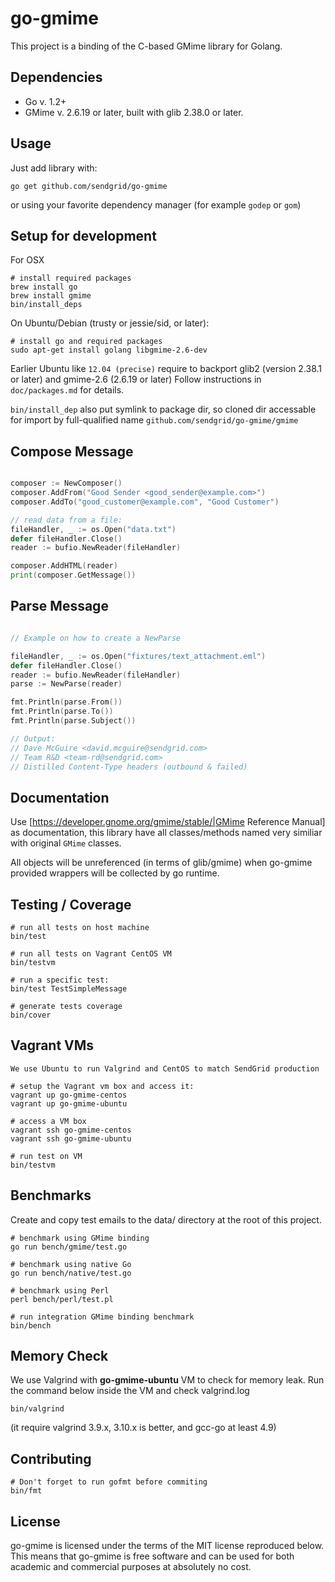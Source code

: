 go-gmime
========

This project is a binding of the C-based GMime library for Golang.

Dependencies
---

- Go v. 1.2+
- GMime v. 2.6.19 or later, built with glib 2.38.0 or later.

Usage
---

Just add library with:

    go get github.com/sendgrid/go-gmime

or using your favorite dependency manager (for example `godep` or `gom`)

Setup for development
---

For OSX

	# install required packages
	brew install go
	brew install gmime
	bin/install_deps

On Ubuntu/Debian (trusty or jessie/sid, or later):

    # install go and required packages
    sudo apt-get install golang libgmime-2.6-dev

Earlier Ubuntu like `12.04 (precise)` require to backport glib2 (version
2.38.1 or later) and gmime-2.6 (2.6.19 or later)
Follow instructions in ``doc/packages.md`` for details.

``bin/install_dep`` also put symlink to package dir, so cloned dir accessable
for import by full-qualified name ``github.com/sendgrid/go-gmime/gmime``

Compose Message
---

```go

composer := NewComposer()
composer.AddFrom("Good Sender <good_sender@example.com>")
composer.AddTo("good_customer@example.com", "Good Customer")

// read data from a file:
fileHandler, _ := os.Open("data.txt")
defer fileHandler.Close()
reader := bufio.NewReader(fileHandler)

composer.AddHTML(reader)
print(composer.GetMessage())
```

Parse Message
---

```go

// Example on how to create a NewParse

fileHandler, _ := os.Open("fixtures/text_attachment.eml")
defer fileHandler.Close()
reader := bufio.NewReader(fileHandler)
parse := NewParse(reader)

fmt.Println(parse.From())
fmt.Println(parse.To())
fmt.Println(parse.Subject())

// Output:
// Dave McGuire <david.mcguire@sendgrid.com>
// Team R&D <team-rd@sendgrid.com>
// Distilled Content-Type headers (outbound & failed)

```

Documentation
---

Use [https://developer.gnome.org/gmime/stable/|GMime Reference Manual] as
documentation, this library have all classes/methods named very similiar with
original ``GMime`` classes. 

All objects will be unreferenced (in terms of glib/gmime) when go-gmime
provided wrappers will be collected by go runtime.


Testing / Coverage
---

	# run all tests on host machine
	bin/test
	
	# run all tests on Vagrant CentOS VM
	bin/testvm
	
	# run a specific test:
	bin/test TestSimpleMessage
		
	# generate tests coverage
	bin/cover

Vagrant VMs 
---
	We use Ubuntu to run Valgrind and CentOS to match SendGrid production
	
	# setup the Vagrant vm box and access it:
	vagrant up go-gmime-centos
	vagrant up go-gmime-ubuntu
	
	# access a VM box
	vagrant ssh go-gmime-centos
	vagrant ssh go-gmime-ubuntu
	
	# run test on VM
	bin/testvm

Benchmarks
---
Create and copy test emails to the data/ directory at the root of this project. 

	# benchmark using GMime binding
	go run bench/gmime/test.go

	# benchmark using native Go
	go run bench/native/test.go
	
	# benchmark using Perl
	perl bench/perl/test.pl
	
	# run integration GMime binding benchmark
	bin/bench

Memory Check
---
We use Valgrind with **go-gmime-ubuntu** VM to check for memory leak. Run the command below inside the VM and check valgrind.log

	bin/valgrind	

(it require valgrind 3.9.x, 3.10.x is better, and gcc-go at least 4.9)

Contributing
---
	# Don't forget to run gofmt before commiting
	bin/fmt

License
---

go-gmime is licensed under the terms of the MIT license reproduced below.
This means that go-gmime is free software and can be used for both academic
and commercial purposes at absolutely no cost.

